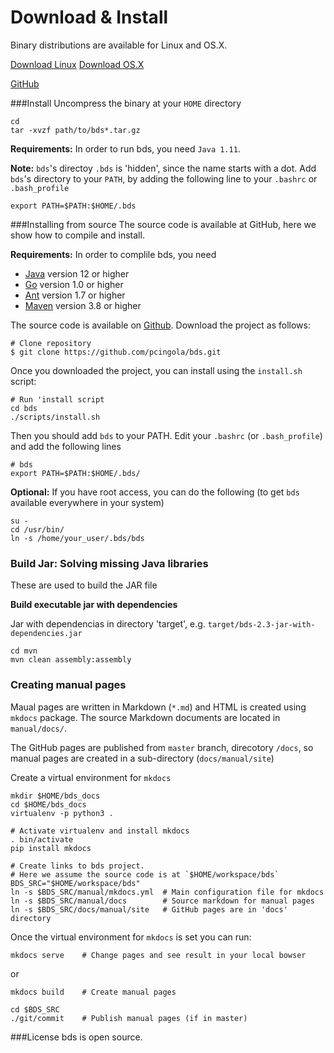 # Download & Install
Binary distributions are available for Linux and OS.X.

<p>
<a class="btn btn-large btn-primary" href="https://github.com/pcingola/bds/releases/latest/download/bds_linux.tar.gz">Download Linux</a>
<a class="btn btn-large btn-primary" href="https://github.com/pcingola/bds/releases/latest/download/bds_macos.tar.gz">Download OS.X</a>
</p>
<p>
<a class="btn btn-large btn-primary" href="https://github.com/pcingola/bds">GitHub</a>
</p>

###Install
Uncompress the binary at your `HOME` directory
```
cd 
tar -xvzf path/to/bds*.tar.gz
```

**Requirements:** In order to run bds, you need `Java 1.11`.

**Note:** `bds`'s directoy `.bds` is 'hidden', since the name starts with a dot.
Add `bds`'s directory to your `PATH`, by adding the following line to your `.bashrc` or `.bash_profile`
```
export PATH=$PATH:$HOME/.bds
```

###Installing from source
The source code is available at GitHub, here we show how to compile and install.

**Requirements:** In order to complile bds, you need

- [Java](http://java.com) version 12 or higher
- [Go](http://golang.org/) version 1.0 or higher
- [Ant](http://ant.apache.org/) version 1.7 or higher
- [Maven](https://maven.apache.org/) version 3.8 or higher


The source code is available on [Github](https://github.com/pcingola/bds).
Download the project as follows:
				
				
```
# Clone repository
$ git clone https://github.com/pcingola/bds.git
```

Once you downloaded the project, you can install using the `install.sh` script:
```
# Run 'install script
cd bds
./scripts/install.sh
```
				
Then you should add `bds` to your PATH. Edit your `.bashrc` (or `.bash_profile`) and add the following lines
```
# bds
export PATH=$PATH:$HOME/.bds/
```
				
**Optional:** If you have root access, you can do the following (to get `bds` available everywhere in your system)
```
su -
cd /usr/bin/
ln -s /home/your_user/.bds/bds
```

### Build Jar: Solving missing Java libraries

These are used to build the JAR file

**Build executable jar with dependencies**

Jar with dependencias in directory 'target', e.g. `target/bds-2.3-jar-with-dependencies.jar`
```
cd mvn
mvn clean assembly:assembly
```

### Creating manual pages

Maual pages are written in Markdown (`*.md`) and HTML is created using `mkdocs` package.
The source Markdown documents are located in `manual/docs/`.

The GitHub pages are published from `master` branch, direcotory `/docs`, so manual pages are created in a sub-directory (`docs/manual/site`)

Create a virtual environment for `mkdocs`
```
mkdir $HOME/bds_docs
cd $HOME/bds_docs
virtualenv -p python3 .

# Activate virtualenv and install mkdocs
. bin/activate
pip install mkdocs

# Create links to bds project.
# Here we assume the source code is at `$HOME/workspace/bds`
BDS_SRC="$HOME/workspace/bds"
ln -s $BDS_SRC/manual/mkdocs.yml  # Main configuration file for mkdocs
ln -s $BDS_SRC/manual/docs        # Source markdown for manual pages
ln -s $BDS_SRC/docs/manual/site   # GitHub pages are in 'docs' directory
```

Once the virtual environment for `mkdocs` is set you can run:
```
mkdocs serve    # Change pages and see result in your local bowser
```

or

```
mkdocs build    # Create manual pages

cd $BDS_SRC
./git/commit    # Publish manual pages (if in master)
```

###License
bds is open source.

